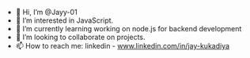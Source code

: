 - 👋 Hi, I’m @Jayy-01
- 👀 I’m interested in JavaScript.
- 🌱 I’m currently learning working on node.js for backend development
- 💞️ I’m looking to collaborate on projects.
- 📫 How to reach me: linkedin - www.linkedin.com/in/jay-kukadiya

<!---
Jayy-01/Jayy-01 is a ✨ special ✨ repository because its `README.md` (this file) appears on your GitHub profile.
You can click the Preview link to take a look at your changes.
--->
